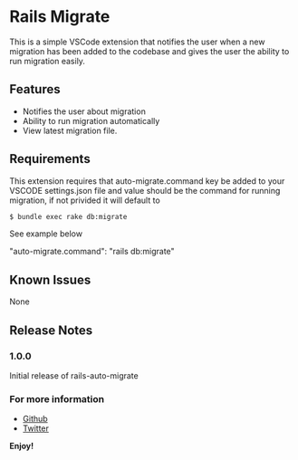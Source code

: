 # Rails Migrate

This is a simple VSCode extension that notifies the user when a new migration has been added to the codebase and gives the user the ability to run migration easily.

## Features

- Notifies the user about migration
- Ability to run migration automatically
- View latest migration file.


## Requirements

This extension requires that auto-migrate.command key be added to your VSCODE settings.json file and value should be the command for running migration, if not privided it will default to

```bash
$ bundle exec rake db:migrate
```

See example below

"auto-migrate.command": "rails db:migrate"


## Known Issues

None

## Release Notes

### 1.0.0

Initial release of rails-auto-migrate

### For more information

* [Github](http://github.com/danielshow)
* [Twitter](https://twitter.com/d_showWorld)

**Enjoy!**
